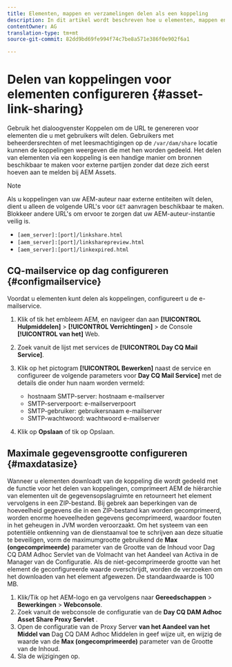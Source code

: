 ```yaml
---
title: Elementen, mappen en verzamelingen delen als een koppeling
description: In dit artikel wordt beschreven hoe u elementen, mappen en verzamelingen als hyperlink deelt in de middelen van Experience Manager.
contentOwner: AG
translation-type: tm+mt
source-git-commit: 82dd9bd69fe994f74c7be8a571e386f0e902f6a1

---
```



# Delen van koppelingen voor elementen configureren {#asset-link-sharing}

<!-- TBD: Web Console is not there so how to configure Day CQ email service? Or is it not required now? -->

Gebruik het dialoogvenster Koppelen om de URL te genereren voor elementen die u met gebruikers wilt delen. Gebruikers met beheerdersrechten of met leesmachtigingen op de `/var/dam/share` locatie kunnen de koppelingen weergeven die met hen worden gedeeld. Het delen van elementen via een koppeling is een handige manier om bronnen beschikbaar te maken voor externe partijen zonder dat deze zich eerst hoeven aan te melden bij AEM Assets.

>[!NOTE]
>
>Als u koppelingen van uw AEM-auteur naar externe entiteiten wilt delen, dient u alleen de volgende URL&#39;s voor `GET` aanvragen beschikbaar te maken. Blokkeer andere URL&#39;s om ervoor te zorgen dat uw AEM-auteur-instantie veilig is.
>* `[aem_server]:[port]/linkshare.html`
>* `[aem_server]:[port]/linksharepreview.html`
>* `[aem_server]:[port]/linkexpired.html`


## CQ-mailservice op dag configureren {#configmailservice}

Voordat u elementen kunt delen als koppelingen, configureert u de e-mailservice.

1. Klik of tik het embleem AEM, en navigeer dan aan **[!UICONTROL Hulpmiddelen]** > **[!UICONTROL Verrichtingen]** > de Console **[!UICONTROL van het]** Web.
1. Zoek vanuit de lijst met services de **[!UICONTROL Day CQ Mail Service]**.
1. Klik op het pictogram **[!UICONTROL Bewerken]** naast de service en configureer de volgende parameters voor **Day CQ Mail Service]** met de details die onder hun naam worden vermeld:

   * hostnaam SMTP-server: hostnaam e-mailserver
   * SMTP-serverpoort: e-mailserverpoort
   * SMTP-gebruiker: gebruikersnaam e-mailserver
   * SMTP-wachtwoord: wachtwoord e-mailserver

1. Klik op **Opslaan** of tik op Opslaan.

## Maximale gegevensgrootte configureren {#maxdatasize}

Wanneer u elementen downloadt van de koppeling die wordt gedeeld met de functie voor het delen van koppelingen, comprimeert AEM de hiërarchie van elementen uit de gegevensopslagruimte en retourneert het element vervolgens in een ZIP-bestand. Bij gebrek aan beperkingen van de hoeveelheid gegevens die in een ZIP-bestand kan worden gecomprimeerd, worden enorme hoeveelheden gegevens gecomprimeerd, waardoor fouten in het geheugen in JVM worden veroorzaakt. Om het systeem van een potentiële ontkenning van de dienstaanval toe te schrijven aan deze situatie te beveiligen, vorm de maximumgrootte gebruikend de **Max (ongecomprimeerde)** parameter van de Grootte van de Inhoud voor Dag CQ DAM Adhoc Servlet van de Volmacht van het Aandeel van Activa in de Manager van de Configuratie. Als de niet-gecomprimeerde grootte van het element de geconfigureerde waarde overschrijdt, worden de verzoeken om het downloaden van het element afgewezen. De standaardwaarde is 100 MB.

1. Klik/Tik op het AEM-logo en ga vervolgens naar **Gereedschappen** > **Bewerkingen** > **Webconsole**.
1. Zoek vanuit de webconsole de configuratie van de **Day CQ DAM Adhoc Asset Share Proxy Servlet** .
1. Open de configuratie van de Proxy Server **van het Aandeel van het Middel van** Dag CQ DAM Adhoc Middelen in geef wijze uit, en wijzig de waarde van de **Max (ongecomprimeerde)** parameter van de Grootte van de Inhoud.
1. Sla de wijzigingen op.

<!--
Add content or link about how to configure sharing via BP, DA, AAL, etc.
-->
